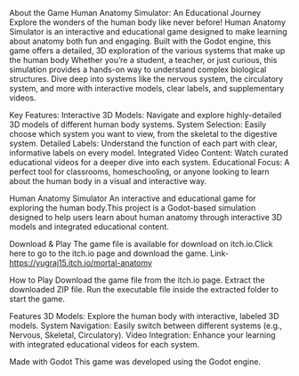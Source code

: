 About the Game
Human Anatomy Simulator: An Educational Journey
Explore the wonders of the human body like never before! Human Anatomy Simulator is an interactive and educational game designed to make learning about anatomy both fun and engaging. Built with the Godot engine, this game offers a detailed, 3D exploration of the various systems that make up the human body
Whether you’re a student, a teacher, or just curious, this simulation provides a hands-on way to understand complex biological structures. Dive deep into systems like the nervous system, the circulatory system, and more with interactive models, clear labels, and supplementary videos.

Key Features:
Interactive 3D Models: Navigate and explore highly-detailed 3D models of different human body systems.
System Selection: Easily choose which system you want to view, from the skeletal to the digestive system.
Detailed Labels: Understand the function of each part with clear, informative labels on every model.
Integrated Video Content: Watch curated educational videos for a deeper dive into each system.
Educational Focus: A perfect tool for classrooms, homeschooling, or anyone looking to learn about the human body in a visual and interactive way.

Human Anatomy Simulator
An interactive and educational game for exploring the human body.This project is a Godot-based simulation designed to help users learn about human anatomy through interactive 3D models and integrated educational content.

Download & Play
The game file is available for download on itch.io.Click here to go to the itch.io page and download the game. Link- https://yugraj15.itch.io/mortal-anatomy

How to Play
Download the game file from the itch.io page. Extract the downloaded ZIP file. Run the executable file inside the extracted folder to start the game.

Features
3D Models: Explore the human body with interactive, labeled 3D models.
System Navigation: Easily switch between different systems (e.g., Nervous, Skeletal, Circulatory).
Video Integration: Enhance your learning with integrated educational videos for each system.

Made with Godot
This game was developed using the Godot engine.

